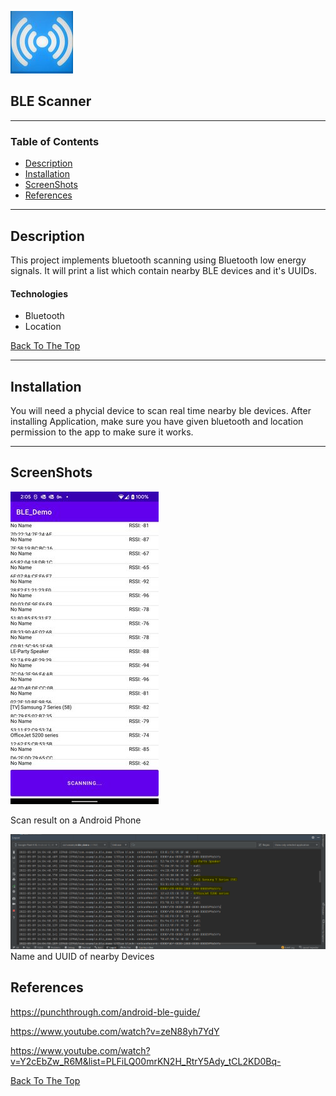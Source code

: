 
![Project Image](BleScanner.jpg)
## BLE Scanner

---

### Table of Contents

- [Description](#description)
- [Installation](#installation)
- [ScreenShots](#screenshots)
- [References](#references)


---

## Description

This project implements bluetooth scanning using Bluetooth low energy signals. It will print a list which contain nearby BLE devices and it's UUIDs.

#### Technologies

- Bluetooth
- Location

[Back To The Top](#ble-scanner)

---

## Installation
You will need a phycial device to scan real time nearby ble devices. After installing Application, make sure you have given bluetooth and location permission to the app to make sure it works.

---

## ScreenShots
![Scanning](Scan.jpg)

Scan result on a Android Phone





![UUID](UUID.PNG)
Name and UUID of nearby Devices

## References
https://punchthrough.com/android-ble-guide/

https://www.youtube.com/watch?v=zeN88yh7YdY

https://www.youtube.com/watch?v=Y2cEbZw_R6M&list=PLFiLQ00mrKN2H_RtrY5Ady_tCL2KD0Bq-




[Back To The Top](#ble-scanner)
